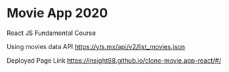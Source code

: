 # Movie App 2020

React JS Fundamental Course

Using movies data API
https://yts.mx/api/v2/list_movies.json

Deployed Page Link
https://insight88.github.io/clone-movie.app-react/#/
